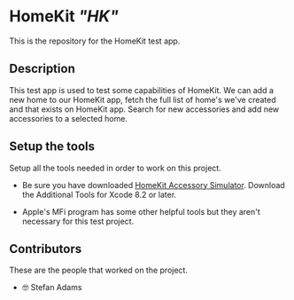 HomeKit _"HK"_
===========================

This is the repository for the HomeKit test app.

Description
-----------

This test app is used to test some capabilities of HomeKit.
We can add a new home to our HomeKit app, fetch the full list of home's we've created and that exists on HomeKit app. Search for new accessories and add new accessories to a selected home.



Setup the tools
---------------

Setup all the tools needed in order to work on this project.

- Be sure you have downloaded [HomeKit Accessory Simulator](https://developer.apple.com/download/more/). Download the Additional Tools for Xcode 8.2 or later.

- Apple's MFi program has some other helpful tools but they aren't necessary for this test project.

Contributors
------------

These are the people that worked on the project.

- 🤓 Stefan Adams
